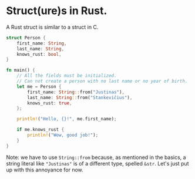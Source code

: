 # Struct(ure)s in Rust.

A Rust struct is similar to a struct in C.

```rust
struct Person {
    first_name: String,
    last_name: String,
    knows_rust: bool,
}

fn main() {
    // All the fields must be initialized.
    // Can not create a person with no last name or no year of birth.
    let me = Person {
        first_name: String::from("Justinas"),
        last_name: String::from("Stankevičius"),
        knows_rust: true,
    };

    println!("Hello, {}!", me.first_name);

    if me.knows_rust {
        println!("Wow, good job!");
    }
}
```

Note: we have to use `String::from`
because, as mentioned in the basics,
a string literal like `"Justinas"` is of a different type, spelled `&str`.
Let's just put up with this annoyance for now.

